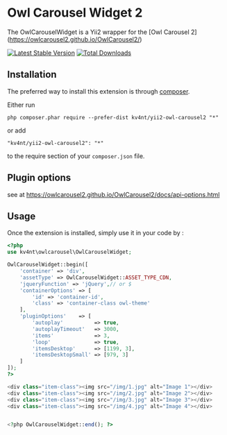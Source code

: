 Owl Carousel Widget 2
============================

The OwlCarouselWidget is a Yii2 wrapper for the [Owl Carousel 2] (https://owlcarousel2.github.io/OwlCarousel2/)

[![Latest Stable Version](https://poser.pugx.org/kv4nt/yii2-owl-carousel2/v/stable.svg)](https://packagist.org/packages/kv4nt/yii2-owl-carousel2)
[![Total Downloads](https://poser.pugx.org/kv4nt/yii2-owl-carousel2/downloads.svg)](https://packagist.org/packages/kv4nt/yii2-owl-carousel2)


Installation
------------

The preferred way to install this extension is through [composer](http://getcomposer.org/download/).

Either run

```
php composer.phar require --prefer-dist kv4nt/yii2-owl-carousel2 "*"
```

or add

```
"kv4nt/yii2-owl-carousel2": "*"
```

to the require section of your `composer.json` file.

Plugin options
-----
see at https://owlcarousel2.github.io/OwlCarousel2/docs/api-options.html

Usage
-----

Once the extension is installed, simply use it in your code by  :

```php
<?php
use kv4nt\owlcarousel\OwlCarouselWidget;

OwlCarouselWidget::begin([
    'container' => 'div',
    'assetType' => OwlCarouselWidget::ASSET_TYPE_CDN,
    'jqueryFunction' => 'jQuery',// or $
    'containerOptions' => [
        'id' => 'container-id',
        'class' => 'container-class owl-theme'
    ],
    'pluginOptions'    => [
        'autoplay'          => true,
        'autoplayTimeout'   => 3000,
        'items'             => 3,
        'loop'              => true,
        'itemsDesktop'      => [1199, 3],
        'itemsDesktopSmall' => [979, 3]
    ]
]);
?>

<div class="item-class"><img src="/img/1.jpg" alt="Image 1"></div>
<div class="item-class"><img src="/img/2.jpg" alt="Image 2"></div>
<div class="item-class"><img src="/img/3.jpg" alt="Image 3"></div>
<div class="item-class"><img src="/img/4.jpg" alt="Image 4"></div>


<?php OwlCarouselWidget::end(); ?>
